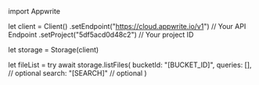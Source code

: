import Appwrite

let client = Client()
    .setEndpoint("https://cloud.appwrite.io/v1") // Your API Endpoint
    .setProject("5df5acd0d48c2") // Your project ID

let storage = Storage(client)

let fileList = try await storage.listFiles(
    bucketId: "[BUCKET_ID]",
    queries: [], // optional
    search: "[SEARCH]" // optional
)

